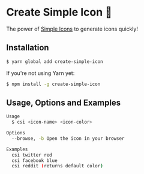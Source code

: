 # Create Simple Icon 🎨

The power of [Simple Icons](https://simpleicons.org) to generate icons quickly!

## Installation

```bash
$ yarn global add create-simple-icon
```

If you're not using Yarn yet:

```bash
$ npm install -g create-simple-icon
```

## Usage, Options and Examples

```bash
Usage
  $ csi <icon-name> <icon-color>

Options
  --browse, -b Open the icon in your browser

Examples
  csi twitter red
  csi facebook blue
  csi reddit (returns default color)
```
